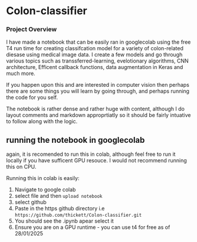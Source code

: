 # Colon-classifier

### Project Overview
I have made a notebook that can be easily ran in googlecolab using the free T4 run time for creating classifcation model for a variety of colon-related diesase using medical image data. I create a few models and go through various topics such as transsferred-learning, evelotionary algorithms, CNN architecture, Efficent callback functions, data augmentation in Keras and much more. 

If you happen upon this and are interested in computer vision then perhaps there are some things you will learn by going through, and perhaps running the code for you self. 

The notebook is rather dense and rather huge with content, although I do layout comments and markdown approprtiatly so it should be fairly intuative to follow along with the logic.

## running the notebook in googlecolab

again, it is recomended to run this in colab, although feel free to run it locally if you have sufficent GPU resouce. I would not recommend running this on CPU.

Running this in colab is easily:
  1. Navigate to google colab
  2. select file and then `upload notebook`
  3. select github
  4. Paste in the https github directory i.e `https://github.com/thickett/Colon-classifier.git`
  5. You should see the .ipynb apear select it
  6. Ensure you are on a GPU runtime - you can use t4 for free as of 28/01/2025
